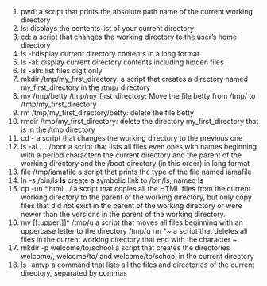 1. pwd: a script that prints the absolute path name of the current working directory
2. ls: displays the contents list of your current directory
3. cd: a script that changes the working directory to the user’s home directory
4. ls -l:display current directory contents in a long format
5. ls -al: display current directory contents including hidden files
6. ls -aln: list files digit only
7. mkdir /tmp/my_first_directory: a script that creates a directory named my_first_directory in the /tmp/ directory
8. mv /tmp/betty /tmp/my_first_directory: Move the file betty from /tmp/ to /tmp/my_first_directory
9. rm /tmp/my_first_directory/betty: delete the file betty
10. rmdir /tmp/my_first_directory: delete the directory my_first_directory that is in the /tmp directory
11. cd - a script that changes the working directory to the previous one
12. ls -al . .. /boot a script that lists all files even ones with names beginning with a period charactern the current directory and the parent of the working directory and the /boot directory (in this order) in long format
13. file /tmp/iamafile a script that prints the type of the file named iamafile
14. ln -s /bin/ls __ls__ create a symbolic link to /bin/ls, named __ls__
15. cp -un *.html ../ a script that copies all the HTML files from the current working directory to the parent of the working directory, but only copy files that did not exist in the parent of the working directory or were newer than the versions in the parent of the working directory.
16. mv [[:upper:]]* /tmp/u a script that moves all files beginning with an uppercase letter to the directory /tmp/u
rm *~  a script that deletes all files in the current working directory that end with the character ~
17. mkdir -p welcome/to/school a script that creates the directories welcome/, welcome/to/ and welcome/to/school in the current directory
18. ls -amvp a command that lists all the files and directories of the current directory, separated by commas 
